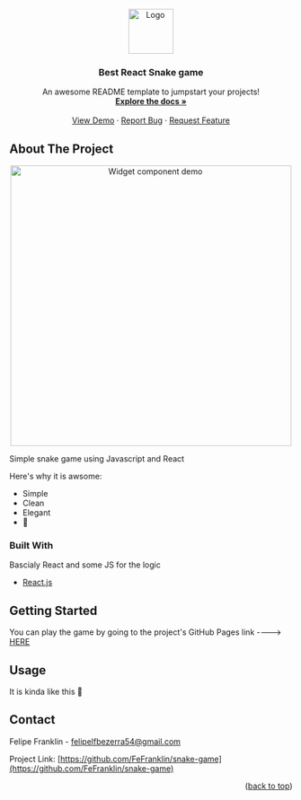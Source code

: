 <div id="top"></div>

<!-- PROJECT LOGO -->
<br />
<div align="center">
  <a href="https://github.com/othneildrew/Best-README-Template">
    <img alt="Logo" width="80" height="80" src="https://img.icons8.com/external-vitaliy-gorbachev-fill-vitaly-gorbachev/60/000000/external-snake-st-patrick-day-vitaliy-gorbachev-fill-vitaly-gorbachev.png"/>
  </a>

  <h3 align="center">Best React Snake game</h3>

  <p align="center">
    An awesome README template to jumpstart your projects!
    <br />
    <a href="https://github.com/FeFranklin/snake-game#readme"><strong>Explore the docs »</strong></a>
    <br />
    <br />
    <a href="http://FeFranklin.github.io/snake-game">View Demo</a>
    ·
    <a href="https://github.com/FeFranklin/snake-game/issues">Report Bug</a>
    ·
    <a href="https://github.com/FeFranklin/snake-game/issues">Request Feature</a>
  </p>
</div>


<!-- ABOUT THE PROJECT -->
## About The Project

<div align="center">
  <img width="500" height="500" src="https://imgur.com/ePwGpj1.jpeg" alt="Widget component demo">
</div>

Simple snake game using Javascript and React

Here's why it is awsome:
* Simple
* Clean
* Elegant
* 🤣

### Built With

Bascialy React and some JS for the logic

* [React.js](https://reactjs.org/)

<!-- GETTING STARTED -->
## Getting Started

You can play the game by going to the project's GitHub Pages link ----> [HERE](http://FeFranklin.github.io/snake-game)

<!-- USAGE EXAMPLES -->
## Usage

It is kinda like this 🐍

<!-- CONTACT -->
## Contact

Felipe Franklin - felipelfbezerra54@gmail.com

Project Link: [https://github.com/FeFranklin/snake-game](https://github.com/FeFranklin/snake-game)

<p align="right">(<a href="#top">back to top</a>)</p>
